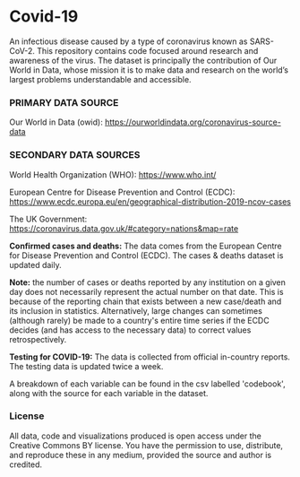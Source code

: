 # Covid-19

An infectious disease caused by a type of coronavirus known as SARS-CoV-2. This repository contains code focused around research and awareness of the virus. The dataset is principally the contribution of Our World in Data, whose mission it is to make data and research on the world’s largest problems understandable and accessible. 


### PRIMARY DATA SOURCE

Our World in Data (owid): https://ourworldindata.org/coronavirus-source-data

### SECONDARY DATA SOURCES
World Health Organization (WHO): https://www.who.int/

European Centre for Disease Prevention and Control (ECDC): https://www.ecdc.europa.eu/en/geographical-distribution-2019-ncov-cases

The UK Government: https://coronavirus.data.gov.uk/#category=nations&map=rate

**Confirmed cases and deaths:** The data comes from the European Centre for Disease Prevention and Control (ECDC). The cases & deaths dataset is updated daily. 

**Note:** the number of cases or deaths reported by any institution on a given day does not necessarily represent the actual number on that date. This is because of the reporting chain that exists between a new case/death and its inclusion in statistics. Alternatively, large changes can sometimes (although rarely) be made to a country's entire time series if the ECDC decides (and has access to the necessary data) to correct values retrospectively.

**Testing for COVID-19:** The data is collected from official in-country reports. The testing data is updated twice a week.

A breakdown of each variable can be found in the csv labelled 'codebook', along with the source for each variable in the dataset.


### License
All data, code and visualizations produced is open access under the Creative Commons BY license. You have the permission to use, distribute, and reproduce these in any medium, provided the source and author is credited.
